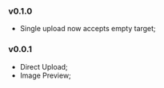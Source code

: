 ### v0.1.0

- Single upload now accepts empty target;

### v0.0.1

- Direct Upload;
- Image Preview;
